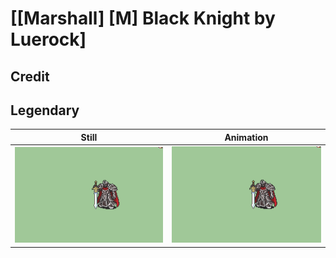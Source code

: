 # [\[Marshall\] \[M\] Black Knight by Luerock]

## Credit



## Legendary

| Still | Animation |
| :---: | :-------: |
| ![Legendary still](./Legendary_000.png) | ![Legendary animation](./Legendary.gif) |
